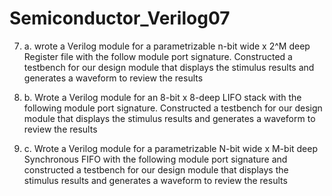 # Semiconductor_Verilog07
 7) a. wrote a Verilog module for a parametrizable n-bit wide x 2^M deep Register file with the follow module port signature. 
 Constructed a testbench for our design module that displays the stimulus results and generates a waveform to review the results

7) b. Wrote a Verilog module for an 8-bit x 8-deep LIFO stack with the following module port signature. Constructed a testbench for our design module that displays the stimulus results and generates a waveform to review the results

7) c. Wrote a Verilog module for a parametrizable N-bit wide x M-bit deep Synchronous FIFO with the following module port signature and constructed a testbench for our design module that displays the stimulus results and generates a waveform to review the results
